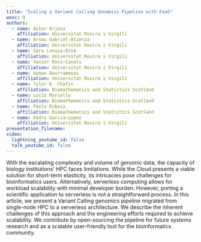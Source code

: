 ```yaml
---
title: "Scaling a Variant Calling Genomics Pipeline with FaaS"
wosc: 9
authors:
  - name: Aitor Arjona
    affiliation: Universitat Rovira i Virgili
  - name: Arnau Gabriel-Atienza
    affiliation: Universitat Rovira i Virgili
  - name: Sara Lanuza-Orna
    affiliation: Universitat Rovira i Virgili
  - name: Xavier Roca-Canals
    affiliation: Universitat Rovira i Virgili
  - name: Ayman Bourramouss
    affiliation: Universitat Rovira i Virgili
  - name: Tyler K. Chafin
    affiliation: Biomathematics and Statistics Scotland
  - name: Lucio Marcello
    affiliation: Biomathematics and Statistics Scotland
  - name: Paolo Ribeca
    affiliation: Biomathematics and Statistics Scotland
  - name: Pedro Garcia-Lopez
    affiliation: Universitat Rovira i Virgili           
presentation_filename: 
video:
  lightning_youtube_id: false
  talk_youtube_id: false
---
```


With the escalating complexity and volume of genomic data, the capacity of biology institutions' HPC faces limitations. While the Cloud presents a viable solution for short-term elasticity, its intricacies pose challenges for bioinformatics users. Alternatively, serverless computing allows for workload scalability with minimal developer burden. However, porting a scientific application to serverless is not a straightforward process. In this article, we present a Variant Calling genomics pipeline migrated from single-node HPC to a serverless architecture. We describe the inherent challenges of this approach and the engineering efforts required to achieve scalability. We contribute by open-sourcing the pipeline for future systems research and as a scalable user-friendly tool for the bioinformatics community.